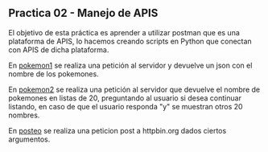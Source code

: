 ## Practica 02 - Manejo de APIS

El objetivo de esta práctica es aprender a utilizar postman que es una plataforma de APIS, lo hacemos creando scripts en Python que conectan con APIS de dicha plataforma.

En [pokemon1](./pokemon1.py) se realiza una petición al servidor y devuelve un json con el nombre de los pokemones.

En [pokemon2](./pokemon2.py) se realiza una petición al servidor que devuelve el nombre de pokemones en listas de 20, preguntando al usuario si desea continuar listando, en caso de que el usuario responda "y" se muestran otros 20 nombres.

En [posteo](./Posteo.py) se realiza una peticion post a httpbin.org dados ciertos argumentos.
